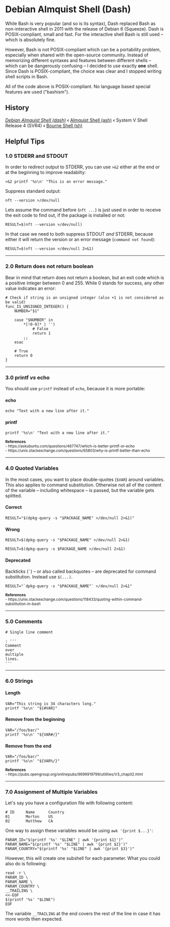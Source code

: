 # Debian Almquist Shell (Dash)

While Bash is very popular (and so is its syntax), Dash replaced Bash as non-interactive shell in 2011 with the release of Debian 6 (Squeeze). Dash is POSIX-compliant, small and fast. For the interactive shell Bash is still used – which is absolutely fine.

However, Bash is not POSIX-compliant which can be a portability problem, especially when shared with the open-source community. Instead of memorizing different syntaxes and features between different shells – which can be dangerously confusing – I decided to use exactly **one** shell. Since Dash is POSIX-compliant, the choice was clear and I stopped writing shell scripts in Bash.

All of the code above is POSIX-compliant. No language based special features are used ("bashism").

## History

[*Debian Almquist Shell (dash)*](https://en.wikipedia.org/wiki/Almquist_shell#Adoption_in_Debian_and_Ubuntu) **‹** [Almquist Shell (ash)](https://en.wikipedia.org/wiki/Almquist_shell) **‹** System V Shell Release 4 (SVR4) **‹** [Bourne Shell (sh)](https://en.wikipedia.org/wiki/Bourne_shell)

## Helpful Tips
### 1.0 STDERR and STDOUT

In order to redirect output to STDERR, you can use `>&2` either at the end or at the beginning to improve readabilty:

```shell
>&2 printf '%s\n' "This is an error message."
```

Suppress standard output:

```shell
nft --version >/dev/null
```

Lets assume the command before (`nft ...`) is just used in order to receive the exit code to find out, if the package is installed or not:

```shell
RESULT=$(nft --version >/dev/null)
```

In that case we need to both suppress STDOUT *and* STDERR, because either it will return the version or an error message (`command not found`):

```shell
RESULT=$(nft --version >/dev/null 2>&1)
```

---

### 2.0 Return does not return boolean

Bear in mind that return does not return a boolean, but an exit code which is a positive integer between 0 and 255. While 0 stands for success, any other value indicates an error:

```shell
# Check if string is an unsigned integer (also +1 is not considered as be valid)
func_IS_UNSIGNED_INTEGER() {
	NUMBER="$1"
	
	case "$NUMBER" in
		*[!0-9]* | '')
			# False
			return 1
		;;
	esac
	
	# True
	return 0
}
```

---

### 3.0 printf *vs* echo

You should use `printf` instead of `echo`, because it is more portable:

#### echo

```shell
echo "Text with a new line after it."
```

#### printf

```shell
printf '%s\n' "Text with a new line after it."
```

<sub>
<b>References</b>
<br>- https://askubuntu.com/questions/467747/which-is-better-printf-or-echo
<br>- https://unix.stackexchange.com/questions/65803/why-is-printf-better-than-echo
</sub>

---

### 4.0 Quoted Variables

In the most cases, you want to place double-quotes (`$VAR`) around variables. This also applies to command substitution. Otherwise not all of the content of the variable – including whitespace – is passed, but the variable gets splitted.

#### Correct

```shell
RESULT="$(dpkg-query -s "$PACKAGE_NAME" >/dev/null 2>&1)"
```

#### Wrong

```shell
RESULT=$(dpkg-query -s "$PACKAGE_NAME" >/dev/null 2>&1)
```

```shell
RESULT=$(dpkg-query -s $PACKAGE_NAME >/dev/null 2>&1)
```

#### Deprecated

Backticks (`` ` ``) – or also called backquotes – are deprecated for command substitution. Instead use `$(...)`.
```shell
RESULT="`dpkg-query -s "$PACKAGE_NAME"` >/dev/null 2>&1"
```

<sub>
<b>References</b>
<br>- https://unix.stackexchange.com/questions/118433/quoting-within-command-substitution-in-bash
</sub>

---

### 5.0 Comments

```shell
# Single line comment
```

```shell
: '''
Comment
over
multiple
lines.
'''
```

---

### 6.0 Strings

#### Length
```shell
VAR="This string is 34 characters long."
printf '%s\n' "${#VAR}"
```

#### Remove from the beginning
```shell
VAR="/foo/bar/"
printf '%s\n' "${VAR#/}"
```

#### Remove from the end
```shell
VAR="/foo/bar/"
printf '%s\n' "${VAR%/}"
```

<sub>
<b>References</b>
<br>- https://pubs.opengroup.org/onlinepubs/9699919799/utilities/V3_chap02.html
</sub>

---

### 7.0 Assignment of Multiple Variables

Let's say you have a configuration file with following content:

```shell
# ID     Name      Country
01       Morton    US
02       Matthew   CA
```

One way to assign these variables would be using `awk '{print $...}'`:

```shell
PARAM_ID="$(printf '%s' "$LINE" | awk '{print $1}')"
PARAM_NAME="$(printf '%s' "$LINE" | awk '{print $2}')"
PARAM_COUNTRY="$(printf '%s' "$LINE" | awk '{print $3}')"
```

However, this will create one subshell for each parameter. What you could also do is following:

```shell
read -r \
PARAM_ID \
PARAM_NAME \
PARAM_COUNTRY \
__TRAILING \
<<-EOF
$(printf '%s' "$LINE")
EOF
```

The variable `__TRAILING` at the end covers the rest of the line in case it has more words then expected.
